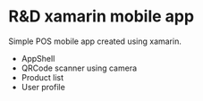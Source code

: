# R&D xamarin mobile app

Simple POS mobile app created using xamarin.

 - AppShell
 - QRCode scanner using camera
 - Product list
 - User profile
